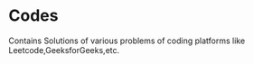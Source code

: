 # Codes
Contains Solutions of various problems of coding platforms like Leetcode,GeeksforGeeks,etc.
